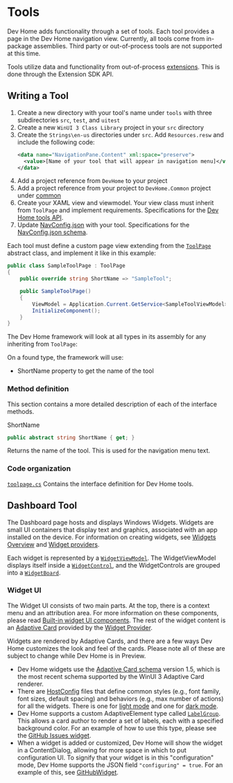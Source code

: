 # Tools

Dev Home adds functionality through a set of tools. Each tool provides a page in the Dev Home navigation view. Currently, all tools come from in-package assemblies. Third party or out-of-process tools are not supported at this time.

Tools utilize data and functionality from out-of-process [extensions](./extensions.md). This is done through the Extension SDK API. 

## Writing a Tool

1. Create a new directory with your tool's name under `tools` with three subdirectories `src`, `test`, and `uitest`
1. Create a new `WinUI 3 Class Library` project in your `src` directory
1. Create the `Strings\en-us` directories under `src`.  Add `Resources.resw` and include the following code:
    ```xml
    <data name="NavigationPane.Content" xml:space="preserve">
      <value>[Name of your tool that will appear in navigation menu]</value>
    </data>
    ```
1. Add a project reference from `DevHome` to your project
1. Add a project reference from your project to `DevHome.Common` project under [common](\common)
1. Create your XAML view and viewmodel.  Your view class must inherit from `ToolPage` and implement requirements.  Specifications for the [Dev Home tools API](interface.md).
1. Update [NavConfig.json](\src\NavConfig.json) with your tool.  Specifications for the [NavConfig.json schema](navconfig.md).

Each tool must define a custom page view extending from the [`ToolPage`](../common/ToolPage.cs) abstract class, and implement it like in this example:

```cs
public class SampleToolPage : ToolPage
{
    public override string ShortName => "SampleTool";

    public SampleToolPage()
    {
        ViewModel = Application.Current.GetService<SampleToolViewModel>();
        InitializeComponent();
    }
}
```

The Dev Home framework will look at all types in its assembly for any inheriting from `ToolPage`:

On a found type, the framework will use:
  - ShortName property to get the name of the tool

### Method definition

This section contains a more detailed description of each of the interface methods.

ShortName

```cs
public abstract string ShortName { get; }
```

Returns the name of the tool. This is used for the navigation menu text.

### Code organization

[`toolpage.cs`](../common/ToolPage.cs)
Contains the interface definition for Dev Home tools.

## Dashboard Tool
The Dashboard page hosts and displays Windows Widgets. Widgets are small UI containers that display text and graphics, associated with an app installed on the device. For information on creating widgets, see [Widgets Overview](https://learn.microsoft.com/en-us/windows/apps/design/widgets/) and [Widget providers](https://learn.microsoft.com/en-us/windows/apps/develop/widgets/widget-providers).

Each widget is represented by a [`WidgetViewModel`](../tools/Dashboard/DevHome.Dashboard/ViewModels/WidgetViewModel.cs). The WidgetViewModel displays itself inside a [`WidgetControl`](../tools/Dashboard/DevHome.Dashboard/Views/WidgetControl.xaml), and the WidgetControls are grouped into a [`WidgetBoard`](../tools/Dashboard/DevHome.Dashboard/Views/WidgetBoard.cs).

### Widget UI

The Widget UI consists of two main parts. At the top, there is a context menu and an attribution area. For more information on these components, please read [Built-in widget UI components](https://learn.microsoft.com/en-us/windows/apps/design/widgets/widgets-states-and-ui#built-in-widget-ui-components). The rest of the widget content is an [Adaptive Card](https://learn.microsoft.com/en-us/windows/apps/design/widgets/widgets-create-a-template) provided by the [Widget Provider](https://learn.microsoft.com/en-us/windows/apps/develop/widgets/widget-providers).

Widgets are rendered by Adaptive Cards, and there are a few ways Dev Home customizes the look and feel of the cards. Please note all of these are subject to change while Dev Home is in Preview.
* Dev Home widgets use the [Adaptive Card schema](https://adaptivecards.io/explorer/) version 1.5, which is the most recent schema supported by the WinUI 3 Adaptive Card renderer.
* There are [HostConfig](https://learn.microsoft.com/en-us/adaptive-cards/sdk/rendering-cards/uwp/host-config) files that define common styles (e.g., font family, font sizes, default spacing) and behaviors (e.g., max number of actions) for all the widgets. There is one for [light mode](../tools/Dashboard/DevHome.Dashboard/Assets/HostConfigLight.json) and one for [dark mode](../tools/Dashboard/DevHome.Dashboard/Assets/HostConfigDark.json).
* Dev Home supports a custom AdaptiveElement type called [`LabelGroup`](../common/Renderers/LabelGroup.cs). This allows a card author to render a set of labels, each with a specified background color. For an example of how to use this type, please see the [GitHub Issues widget](https://github.com/microsoft/devhomegithubextension/blob/main/src/GitHubExtension/Widgets/Templates/GitHubIssuesTemplate.json).
* When a widget is added or customized, Dev Home will show the widget in a ContentDialog, allowing for more space in which to put configuration UI. To signify that your widget is in this "configuration" mode, Dev Home supports the JSON field `"configuring" = true`. For an example of this, see [GitHubWidget](https://github.com/microsoft/devhomegithubextension/blob/main/src/GitHubExtension/Widgets/GitHubWidget.cs).
